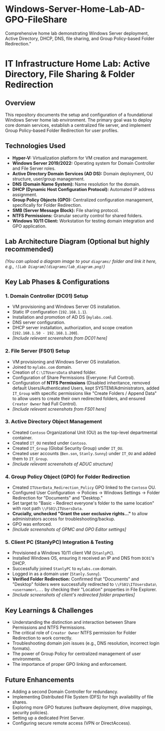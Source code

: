 # Windows-Server-Home-Lab-AD-GPO-FileShare
Comprehensive home lab demonstrating Windows Server deployment, Active Directory, DHCP, DNS, file sharing, and Group Policy-based Folder Redirection."
# IT Infrastructure Home Lab: Active Directory, File Sharing & Folder Redirection

## Overview
This repository documents the setup and configuration of a foundational Windows Server home lab environment. The primary goal was to deploy core domain services, establish a centralized file server, and implement Group Policy-based Folder Redirection for user profiles.

## Technologies Used
* **Hyper-V:** Virtualization platform for VM creation and management.
* **Windows Server 2019/2022:** Operating system for Domain Controller and File Server roles.
* **Active Directory Domain Services (AD DS):** Domain deployment, OU structure, user/group management.
* **DNS (Domain Name System):** Name resolution for the domain.
* **DHCP (Dynamic Host Configuration Protocol):** Automated IP address assignment.
* **Group Policy Objects (GPO):** Centralized configuration management, specifically for Folder Redirection.
* **SMB (Server Message Block):** File sharing protocol.
* **NTFS Permissions:** Granular security control for shared folders.
* **Windows 10/11 Client:** Workstation for testing domain integration and GPO application.

## Lab Architecture Diagram (Optional but highly recommended)
*(You can upload a diagram image to your `diagrams/` folder and link it here, e.g., `![Lab Diagram](diagrams/lab_diagram.png)`)*

## Key Lab Phases & Configurations

### 1. Domain Controller (DC01) Setup
* VM provisioning and Windows Server OS installation.
* Static IP configuration (`192.168.1.1`).
* Installation and promotion of AD DS (`mylabs.com`).
* DNS server configuration.
* DHCP server installation, authorization, and scope creation (`192.168.1.50 - 192.168.1.200`).
* *[Include relevant screenshots from DC01 here]*

### 2. File Server (FS01) Setup
* VM provisioning and Windows Server OS installation.
* Joined to `mylabs.com` domain.
* Creation of `C:\ITUsersData` shared folder.
* Configuration of Share Permissions (Everyone: Full Control).
* Configuration of **NTFS Permissions** (Disabled inheritance, removed default Users/Authenticated Users, kept SYSTEM/Administrators, added `IT_Group` with specific permissions like "Create Folders / Append Data" to allow users to create their own redirected folders, and ensured `Creator Owner` had Full Control).
* *[Include relevant screenshots from FS01 here]*

### 3. Active Directory Object Management
* Created `Contoso` Organizational Unit (OU) as the top-level departmental container.
* Created `IT_OU` nested under `Contoso`.
* Created `IT_Group` (Global Security Group) under `IT_OU`.
* Created user accounts (`Ben.son`, `Stanly.Sunny`) under `IT_OU` and added them to `IT_Group`.
* *[Include relevant screenshots of ADUC structure]*

### 4. Group Policy Object (GPO) for Folder Redirection
* Created `ITUserData_Redirection_Policy` GPO linked to the `Contoso` OU.
* Configured User Configuration -> Policies -> Windows Settings -> Folder Redirection for "Documents" and "Desktop."
* Set target to "Basic - Redirect everyone's folder to the same location" with root path `\\FS01\ITUsersData`.
* **Crucially, unchecked "Grant the user exclusive rights..."** to allow administrators access for troubleshooting/backup.
* GPO was enforced.
* *[Include screenshots of GPMC and GPO Editor settings]*

### 5. Client PC (StanlyPC) Integration & Testing
* Provisioned a Windows 10/11 client VM (`StanlyPC`).
* Installed Windows OS, ensuring it received an IP and DNS from `DC01`'s DHCP.
* Successfully joined `StanlyPC` to `mylabs.com` domain.
* Logged in as a domain user (`Stanly.Sunny`).
* **Verified Folder Redirection:** Confirmed that "Documents" and "Desktop" folders were successfully redirected to `\\FS01\ITUsersData\<username>\...` by checking their "Location" properties in File Explorer.
* *[Include screenshots of client's redirected folder properties]*

## Key Learnings & Challenges
* Understanding the distinction and interaction between Share Permissions and NTFS Permissions.
* The critical role of `Creator Owner` NTFS permission for Folder Redirection to work correctly.
* Troubleshooting domain join issues (e.g., DNS resolution, incorrect login formats).
* The power of Group Policy for centralized management of user environments.
* The importance of proper GPO linking and enforcement.

## Future Enhancements
* Adding a second Domain Controller for redundancy.
* Implementing Distributed File System (DFS) for high availability of file shares.
* Exploring more GPO features (software deployment, drive mappings, security policies).
* Setting up a dedicated Print Server.
* Configuring secure remote access (VPN or DirectAccess).
